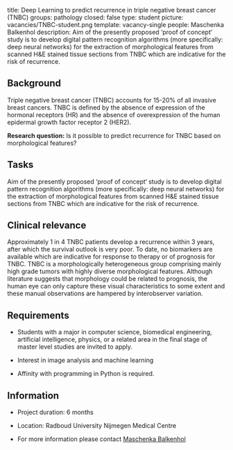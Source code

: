 title: Deep Learning to predict recurrence in triple negative breast cancer (TNBC)
groups: pathology
closed: false
type: student
picture: vacancies/TNBC-student.png
template: vacancy-single
people: Maschenka Balkenhol
description: Aim of the presently proposed ‘proof of concept‘ study is to develop digital pattern recognition algorithms (more specifically: deep neural networks) for the extraction of morphological features from scanned H&E stained tissue sections from TNBC which are indicative for the risk of recurrence.


## Background

Triple negative breast cancer (TNBC) accounts for 15-20% of all invasive breast cancers. TNBC is defined by the absence of expression of the hormonal receptors (HR) and the absence of overexpression of the human epidermal growth factor receptor 2 (HER2).

**Research question:**
Is it possible to predict recurrence for TNBC based on morphological features?

## Tasks

Aim of the presently proposed ‘proof of concept‘ study is to develop digital pattern recognition algorithms (more specifically: deep neural networks) for the extraction of morphological features from scanned H&E stained tissue sections from TNBC which are indicative for the risk of recurrence.

## Clinical relevance

Approximately 1 in 4 TNBC patients develop a recurrence within 3 years, after which the survival outlook is very poor. To date, no biomarkers are available which are indicative for response to therapy or of prognosis for TNBC. TNBC is a morphologically heterogeneous group comprising mainly high grade tumors with highly diverse morphological features. Although literature suggests that morphology could be related to prognosis, the human eye can only capture these visual characteristics to some extent and these manual observations are hampered by interobserver variation.

## Requirements

- Students with a major in computer science, biomedical engineering, artificial intelligence, physics, or a related area in the final stage of master level studies are invited to apply.

- Interest in image analysis and machine learning

- Affinity with programming in Python is required.

## Information

- Project duration: 6 months

- Location: Radboud University Nijmegen Medical Centre

- For more information please contact [Maschenka Balkenhol](https://www.computationalpathologygroup.eu/members/maschenka-balkenhol/)
